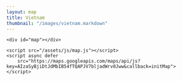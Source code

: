 ```yaml
---
layout: map
title: Vietnam
thumbnail: "/images/vietnam.markdown"
---
```

<head>
	<title>Google Maps APIs</title>
	<link href="/_sass/style.css" rel="stylesheet">
</head>

<body>

	<div id="map"></div>

	<script src="/assets/js/map.js"></script>
	<script async defer 
		src="https://maps.googleapis.com/maps/api/js?key=AIzaSyBjiDtJdMbIB54fTQAPJV7bljadWrv0Jww&callback=initMap"></script>
</body>
   
